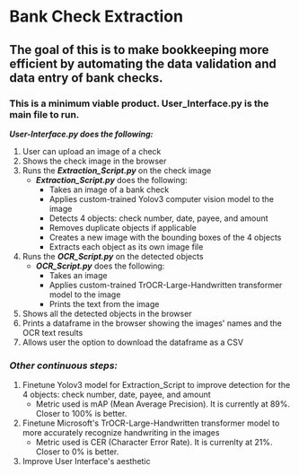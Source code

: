 # Bank Check Extraction

## The goal of this is to make bookkeeping more efficient by automating the data validation and data entry of bank checks.

### This is a minimum viable product. User_Interface.py is the main file to run.

***User-Interface.py does the following:***
1. User can upload an image of a check
2. Shows the check image in the browser
3. Runs the ***Extraction_Script.py*** on the check image
    - ***Extraction_Script.py*** does the following:
        - Takes an image of a bank check
        - Applies custom-trained Yolov3 computer vision model to the image 
        - Detects 4 objects: check number, date, payee, and amount
        - Removes duplicate objects if applicable
        - Creates a new image with the bounding boxes of the 4 objects
        - Extracts each object as its own image file
4. Runs the ***OCR_Script.py*** on the detected objects
    - ***OCR_Script.py*** does the following:
        - Takes an image
        - Applies custom-trained TrOCR-Large-Handwritten transformer model to the image
        - Prints the text from the image
5. Shows all the detected objects in the browser
6. Prints a dataframe in the browser showing the images' names and the OCR text results
7. Allows user the option to download the dataframe as a CSV


### *Other continuous steps:*
1. Finetune Yolov3 model for Extraction_Script to improve detection for the 4 objects: check number, date, payee, and amount
    - Metric used is mAP (Mean Average Precision). It is currently at 89%. Closer to 100% is better.
2. Finetune Microsoft's TrOCR-Large-Handwritten transformer model to more accurately recognize handwriting in the images
    - Metric used is CER (Character Error Rate). It is currenlty at 21%. Closer to 0% is better.
3. Improve User Interface's aesthetic